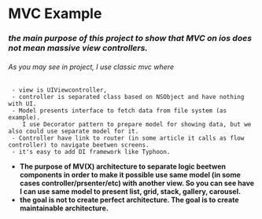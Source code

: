 #  MVC Example

### *the main purpose of this project to show that MVC on ios does not mean massive view controllers.*
###### As you may see in project, I use classic mvc where
     - view is UIViewcontroller,
     - controller is separated class based on NSObject and have nothing with UI.
     - Model presents interface to fetch data from file system (as example). 
        I use Decorator pattern to prepare model for showing data, but we also could use separate model for it.
     - Controller have link to router (in some article it calls as flow controller) to navigate beetwen screens.
     - it's easy to add DI framework like Typhoon.

 - **The purpose of MV(X) architecture to separate logic beetwen components in order to make it possible use same model (in some cases controller/prsenter/etc) with another view. So you can see have I can use same model to present list, grid, stack, gallery, carousel.**
 - **the goal is not to create perfect architecture. The goal is to create maintainable architecture.**

